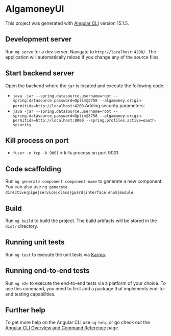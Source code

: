 # AlgamoneyUI

This project was generated with [Angular CLI](https://github.com/angular/angular-cli) version 15.1.5.

## Development server

Run `ng serve` for a dev server. Navigate to `http://localhost:4200/`. The application will automatically reload if you change any of the source files.

## Start backend server
Open the backend where the `jar` is located and execute the following code:
- `java -jar --spring.datasource.username=root --spring.datasource.password=Qplim@3758 --algamoney.origin-permitida=http://localhost:4200`
Adding security parameters:
- `java -jar --spring.datasource.username=root --spring.datasource.password=Qplim@3758 --algamoney.origin-permitida=http://localhost:8000 --spring.profiles.active=oauth-security`

## Kill process on port
- `fuser -n tcp -k 9001` = kills process on port 9001.

## Code scaffolding

Run `ng generate component component-name` to generate a new component. You can also use `ng generate directive|pipe|service|class|guard|interface|enum|module`.

## Build

Run `ng build` to build the project. The build artifacts will be stored in the `dist/` directory.

## Running unit tests

Run `ng test` to execute the unit tests via [Karma](https://karma-runner.github.io).

## Running end-to-end tests

Run `ng e2e` to execute the end-to-end tests via a platform of your choice. To use this command, you need to first add a package that implements end-to-end testing capabilities.

## Further help

To get more help on the Angular CLI use `ng help` or go check out the [Angular CLI Overview and Command Reference](https://angular.io/cli) page.
